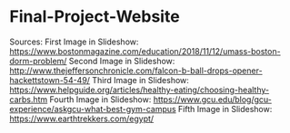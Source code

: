 # Final-Project-Website
Sources:
First Image in Slideshow: https://www.bostonmagazine.com/education/2018/11/12/umass-boston-dorm-problem/
Second Image in Slideshow: http://www.thejeffersonchronicle.com/falcon-b-ball-drops-opener-hackettstown-54-49/
Third Image in Slideshow: https://www.helpguide.org/articles/healthy-eating/choosing-healthy-carbs.htm
Fourth Image in Slideshow: https://www.gcu.edu/blog/gcu-experience/askgcu-what-best-gym-campus
Fifth Image in Slideshow: https://www.earthtrekkers.com/egypt/
